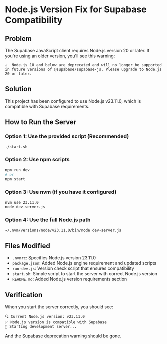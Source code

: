 # Node.js Version Fix for Supabase Compatibility

## Problem
The Supabase JavaScript client requires Node.js version 20 or later. If you're using an older version, you'll see this warning:

```
⚠️  Node.js 18 and below are deprecated and will no longer be supported in future versions of @supabase/supabase-js. Please upgrade to Node.js 20 or later.
```

## Solution
This project has been configured to use Node.js v23.11.0, which is compatible with Supabase requirements.

## How to Run the Server

### Option 1: Use the provided script (Recommended)
```bash
./start.sh
```

### Option 2: Use npm scripts
```bash
npm run dev
# or
npm start
```

### Option 3: Use nvm (if you have it configured)
```bash
nvm use 23.11.0
node dev-server.js
```

### Option 4: Use the full Node.js path
```bash
~/.nvm/versions/node/v23.11.0/bin/node dev-server.js
```

## Files Modified
- `.nvmrc`: Specifies Node.js version 23.11.0
- `package.json`: Added Node.js engine requirement and updated scripts
- `run-dev.js`: Version check script that ensures compatibility
- `start.sh`: Simple script to start the server with correct Node.js version
- `README.md`: Added Node.js version requirements section

## Verification
When you start the server correctly, you should see:
```
🔍 Current Node.js version: v23.11.0
✅ Node.js version is compatible with Supabase
🚀 Starting development server...
```

And the Supabase deprecation warning should be gone. 